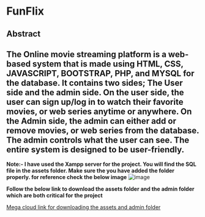 # FunFlix

## Abstract

The Online movie streaming platform is a web-based system that is made using HTML, CSS, JAVASCRIPT, BOOTSTRAP, PHP, and MYSQL for the database. It contains two sides; The User side and the admin side. On the user side, the user can sign up/log in to watch their favorite movies, or web series anytime or anywhere. On the Admin side, the admin can either add or remove movies, or web series from the database. The admin controls what the user can see. The entire system is designed to be user-friendly.
---

**Note:- I have used the Xampp server for the project. You will find the SQL file in the assets folder. Make sure the you have added the folder properly. for reference check the below image**
![image](https://github.com/TharunReddyCSE/FunFlix/assets/52944771/86d3340c-666d-470a-96a0-50023d5fcb3c)

**Follow the below link to download the assets folder and the admin folder which are both critical for the project**

[Mega cloud link for downloading the assets and admin folder]()

